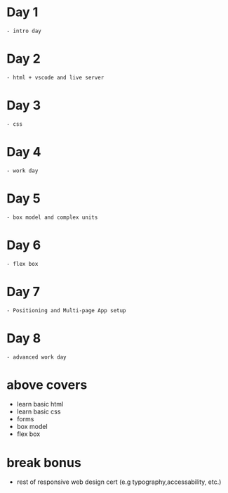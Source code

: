 # Day 1

    - intro day

# Day 2

    - html + vscode and live server

# Day 3

    - css

# Day 4

    - work day

# Day 5

    - box model and complex units

# Day 6

    - flex box

# Day 7

    - Positioning and Multi-page App setup

# Day 8

    - advanced work day

# above covers

-   learn basic html
-   learn basic css
-   forms
-   box model
-   flex box

# break bonus

-   rest of responsive web design cert (e.g typography,accessability, etc.)
